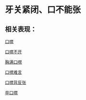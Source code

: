 # 牙关紧闭、口不能张## 相关表现：[口噤](https://www.gmzyjc.com/search/result?wd=口噤)[口噤不开](https://www.gmzyjc.com/search/result?wd=口噤不开)[胸满口噤](https://www.gmzyjc.com/search/result?wd=胸满口噤)[口噤难言](https://www.gmzyjc.com/search/result?wd=口噤难言)[口噤背反张](https://www.gmzyjc.com/search/result?wd=口噤背反张)[卒口噤](https://www.gmzyjc.com/search/result?wd=卒口噤)